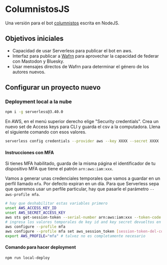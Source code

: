 # ColumnistosJS

Una versión para el bot [columnistos](https://github.com/columnistos/columnistos) escrita en NodeJS.

## Objetivos iniciales

- Capacidad de usar Serverless para publicar el bot en aws.
- Interfaz para publicar a [Wafrn](https://app.wafrn.net) para aprovechar la capacidad de federar con Mastodon y Bluesky.
- Usar mensajes directos de Wafrn para determinar el género de los autores nuevos.

## Configurar un proyecto nuevo

### Deployment local a la nube

```bash
npm i -g serverless@3.40.0
```

En AWS, en el menú superior derecho elige "Security credentials". Crea un nuevo set de Access keys para CLI y guarda el csv a la computadora. Llena el siguiente comando con esos valores.

```bash
serverless config credentials --provider aws --key XXXX --secret XXXX
```

#### Instrucciones con MFA

Si tienes MFA habilitado, guarda de la misma página el identificador de tu dispositivo MFA que tiene el patrón `arn:aws:iam:xxx`.

Vamos a generar unas credenciales temporales que vamos a guardar en un perfil llamado `mfa`. Por defecto expiran en un día.
Para que Serverless sepa que queremos usar un perfile particular, hay que pasarle el parámetro `--aws-profile mfa`.

```bash
# hay que deshabilitar estas variables primero
unset AWS_ACCESS_KEY_ID
unset AWS_SECRET_ACCESS_KEY
aws sts get-session-token --serial-number arn:aws:iam:xxx --token-code [token-de-dispositivo-mfa]
# ingresa los valores temporales de key id and key secret devueltos en el comando anterior
aws configure --profile mfa
aws configure --profile mfa set aws_session_token [session-token-del-comando-anterior]
export AWS_PROFILE="mfa" # talvez no es completamente necesario
```

#### Comando para hacer deployment

```bash
npm run local-deploy
```
